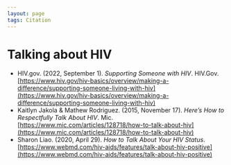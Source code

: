 ```yaml
---
layout: page
tags: Citation  
---
```


# Talking about HIV

- HIV.gov. (2022, September 1). _Supporting Someone with HIV_. HIV.Gov. [https://www.hiv.gov/hiv-basics/overview/making-a-difference/supporting-someone-living-with-hiv](https://www.hiv.gov/hiv-basics/overview/making-a-difference/supporting-someone-living-with-hiv)
- Kaitlyn Jakola & Mathew Rodriguez. (2015, November 17). _Here’s How to Respectfully Talk About HIV_. Mic. [https://www.mic.com/articles/128718/how-to-talk-about-hiv](https://www.mic.com/articles/128718/how-to-talk-about-hiv)
- Sharon Liao. (2020, April 29). _How to Talk About Your HIV Status_. [https://www.webmd.com/hiv-aids/features/talk-about-hiv-positive](https://www.webmd.com/hiv-aids/features/talk-about-hiv-positive)